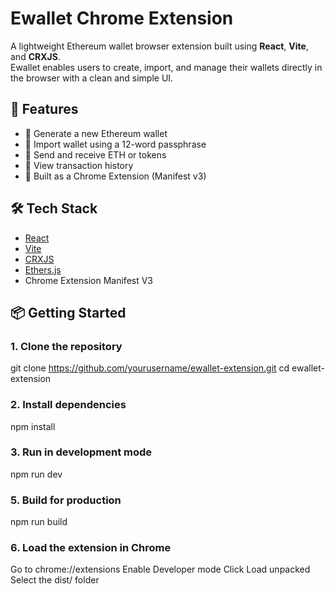 # Ewallet Chrome Extension

A lightweight Ethereum wallet browser extension built using **React**, **Vite**, and **CRXJS**.  
Ewallet enables users to create, import, and manage their wallets directly in the browser with a clean and simple UI.

## 🚀 Features

- 🔐 Generate a new Ethereum wallet
- 🧠 Import wallet using a 12-word passphrase
- 💸 Send and receive ETH or tokens
- 📜 View transaction history
- 🧩 Built as a Chrome Extension (Manifest v3)

## 🛠️ Tech Stack

- [React](https://reactjs.org/)
- [Vite](https://vitejs.dev/)
- [CRXJS](https://crxjs.dev/vite-plugin/)
- [Ethers.js](https://docs.ethers.org/)
- Chrome Extension Manifest V3

## 📦 Getting Started

### 1. Clone the repository
git clone https://github.com/yourusername/ewallet-extension.git
cd ewallet-extension 

### 2. Install dependencies
npm install

### 3. Run in development mode
npm run dev

### 5. Build for production
npm run build

### 6. Load the extension in Chrome
Go to chrome://extensions
Enable Developer mode
Click Load unpacked
Select the dist/ folder

